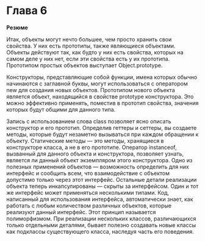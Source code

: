 # Глава 6

**Резюме**

Итак, объекты могут нечто большее, чем просто хранить свои свойства. У них есть прототипы, также являющиеся объектами.
Объекты действуют так, как будто у них есть свойства, которых на самом деле у них нет, если эти свойства есть у их прототипа. Прототипом простых объектов выступает Object.prototype.

Конструкторы, представляющие собой функции, имена которых обычно начинаются с заглавной буквы, могут использоваться с оператором new для создания новых объектов.
Прототипом нового объекта является объект, находящийся в свойстве prototype конструктора.
Это можно эффективно применять, поместив в прототип свойства, значения которых будут общими для данного типа.

Запись с использованием слова class позволяет ясно описать конструктор и его прототип.
Определив геттеры и сеттеры, вы создаете методы, которые будут незаметно вызываться при каждом обращении к объекту. Статические методы — это методы, хранящиеся в конструкторе класса, а не в его прототипе.
Оператор instanceof, вызванный для данного объекта и конструктора, позволяет узнать, является ли данный объект экземпляром этого конструктора.
Одно из полезных применений объектов — возможность определить для них интерфейс и сообщить всем, что взаимодействие с объектом допустимо только через этот интерфейс.
Остальные детали реализации объекта теперь инкапсулированы — скрыты за интерфейсом. Один и тот же интерфейс может применяться несколькими типами.
Код, написанный для использования интерфейса, автоматически знает, как работать с любым количеством различных объектов, которые реализуют данный интерфейс. Этот принцип называется полиморфизмом.
При реализации нескольких классов, различающихся только отдельными деталями, бывает полезно создавать новые классы как подклассы существующего класса, наследуя часть его поведения.
